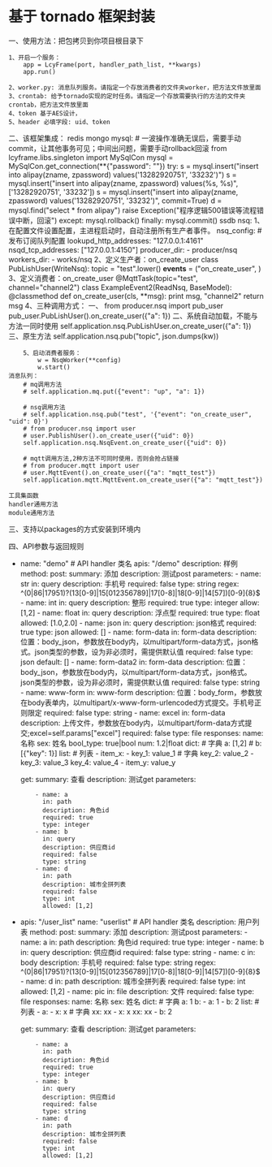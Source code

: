 # 基于 tornado 框架封装


一、使用方法：把包拷贝到你项目根目录下

    1、开启一个服务：
        app = LcyFrame(port, handler_path_list, **kwargs)
        app.run()

    2、worker.py: 消息队列服务。请指定一个存放消费者的文件夹worker，把方法文件放里面
    3、crontab: 给予tornado实现的定时任务。请指定一个存放需要执行的方法的文件夹crontab，把方法文件放里面
    4、token 基于AES设计，
    5、header 必填字段: uid、token

二、该框架集成：
    redis
    mongo
    mysql:
        # 一波操作准确无误后，需要手动commit，让其他事务可见；中间出问题，需要手动rollback回滚
        from lcyframe.libs.singleton import MySqlCon
        mysql = MySqlCon.get_connection(**{"password": ""})
        try:
            s = mysql.insert("insert into alipay(zname, zpassword) values('13282920751', '33232')")
            s = mysql.insert("insert into alipay(zname, zpassword) values(%s, %s)", ['13282920751', '33232'])
            s = mysql.insert("insert into alipay(zname, zpassword) values('13282920751', '33232')", commit=True)
            d = mysql.find("select * from alipay")
            raise Exception("程序逻辑500错误等流程错误中断，回滚")
        except:
            mysql.rollback()
        finally:
            mysql.commit()
    ssdb
    nsq:
        1、在配置文件设置配置，主进程启动时，自动注册所有生产者事件。
          nsq_config:     # 发布订阅队列配置
          lookupd_http_addresses: "127.0.0.1:4161"
          nsqd_tcp_addresses: ["127.0.0.1:4150"]
          producer_dir:
            - producer/nsq
          workers_dir:
            - works/nsq
        2、定义生产者：on_create_user
            class PubLishUser(WriteNsq):
                topic = "test".lower()
                __events__ = ("on_create_user", )
        3、定义消费者：on_create_user
            @MqttTask(topic="test", channel="channel2")
            class ExampleEvent2(ReadNsq, BaseModel):
                @classmethod
                def on_create_user(cls, **msg):
                    print msg, "channel2"
                    return msg
        4、三种调用方式：
            一、
            from producer.nsq import pub_user
            pub_user.PubLishUser().on_create_user({"a": 1})
            二、系统自动加载，不能与方法一同时使用
            self.application.nsq.PubLishUser.on_create_user({"a": 1})
            三、原生方法
            self.application.nsq.pub("topic", json.dumps(kw))
            
        5、启动消费者服务：
            w = NsqWorker(**config)
            w.start()
    消息队列：
        # mq调用方法
        # self.application.mq.put({"event": "up", "a": 1})

        # nsq调用方法
        # self.application.nsq.pub("test", '{"event": "on_create_user", "uid": 0}')
        # from producer.nsq import user
        # user.PublishUser().on_create_user({"uid": 0})
        self.application.nsq.NsqEvent.on_create_user({"uid": 0})

        # mqtt调用方法,2种方法不可同时使用，否则会抢占链接
        # from producer.mqtt import user
        # user.MqttEvent().on_create_user({"a": "mqtt_test"})
        self.application.mqtt.MqttEvent.on_create_user({"a": "mqtt_test"})

    工具集函数
    handler通用方法
    module通用方法

三、支持以packages的方式安装到环境内



四、API参数与返回规则

- name: "demo"  # API handler 类名
  apis: "/demo"
  description: 样例
  method:
    post:
        summary: 添加
        description: 测试post
        parameters:
          - name: str
            in: query
            description: 手机号
            required: false
            type: string
            regex: ^(0|86|17951)?(13[0-9]|15[012356789]|17[0-8]|18[0-9]|14[57])[0-9]{8}$
          - name: int
            in: query
            description: 整形
            required: true
            type: integer
            allow: [1,2]
          - name: float
            in: query
            description: 浮点型
            required: true
            type: float
            allowed: [1.0,2.0]
          - name: json
            in: query
            description: json格式
            required: true
            type: json
            allowed: []
          - name: form-data
            in: form-data
            description: 位置：body_json，参数放在body内，以multipart/form-data方式，json格式。json类型的参数，设为非必须时，需提供默认值
            required: false
            type: json
            default: []
          - name: form-data2
            in: form-data
            description: 位置：body_json，参数放在body内，以multipart/form-data方式，json格式。json类型的参数，设为非必须时，需提供默认值
            required: false
            type: string
          - name: www-form
            in: www-form
            description: 位置：body_form，参数放在body表单内，以multipart/x-www-form-urlencoded方式提交。手机号正则限定
            required: false
            type: string
          - name: excel
            in: form-data
            description: 上传文件，参数放在body内，以multipart/form-data方式提交;excel=self.params["excel"]
            required: false
            type: file
        responses:
            name: 名称
            sex: 姓名
            bool_type: true|bool
            num: 1.2|float
            dict:     # 字典
              a: [1,2]   #
              b: [{"key": 1}]
            list:     # 列表
              - item_x:
                - key_1: value_1  # 字典
                  key_2: value_2
                - key_3: value_3
                  key_4: value_4
              - item_y: value_y


    get:
        summary: 查看
        description: 测试get
        parameters:

          - name: a
            in: path
            description: 角色id
            required: true
            type: integer
          - name: b
            in: query
            description: 供应商id
            required: false
            type: string
          - name: d
            in: path
            description: 城市全拼列表
            required: false
            type: int
            allowed: [1,2]

- apis: "/user_list"
  name: "userlist"  # API handler 类名
  description: 用户列表
  method:
    post:
        summary: 添加
        description: 测试post
        parameters:
          - name: a
            in: path
            description: 角色id
            required: true
            type: integer
          - name: b
            in: query
            description: 供应商id
            required: false
            type: string
          - name: c
            in: body
            description: 手机号
            required: false
            type: string
            regex: ^(0|86|17951)?(13[0-9]|15[012356789]|17[0-8]|18[0-9]|14[57])[0-9]{8}$
          - name: d
            in: path
            description: 城市全拼列表
            required: false
            type: int
            allowed: [1,2]
          - name: pic
            in: file
            description: 文件
            required: false
            type: file
        responses:
            name: 名称
            sex: 姓名
            dict:     # 字典
              a: 1
              b:
              - a: 1
              - b: 2
            list:     # 列表
              - a:
                - x: x  # 字典
                  xx: xx
                - x: x
                  xx: xx
              - b: 2


    get:
        summary: 查看
        description: 测试get
        parameters:

          - name: a
            in: path
            description: 角色id
            required: true
            type: integer
          - name: b
            in: query
            description: 供应商id
            required: false
            type: string
          - name: d
            in: path
            description: 城市全拼列表
            required: false
            type: int
            allowed: [1,2]
